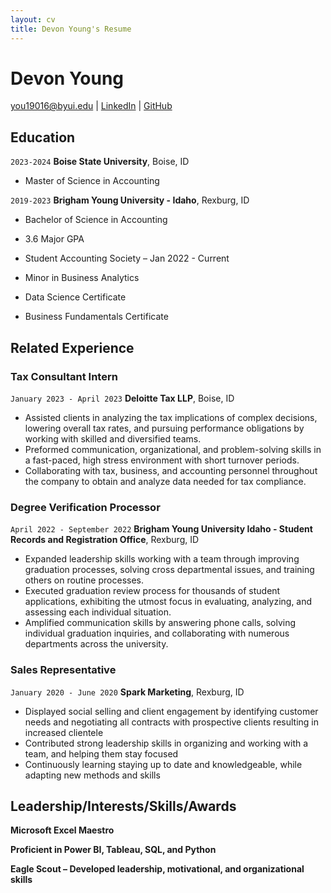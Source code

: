```yaml
---
layout: cv
title: Devon Young's Resume
---
```

# Devon Young

<div id="webaddress">
<a href="you19016@byui.edu">you19016@byui.edu</a>
| <a href="www.linkedin.com/in/devony">LinkedIn</a>
| <a href="https://you19016.github.io/young_resume/">GitHub</a>
</div>

<!-- https://www.monique.tech/the-art-of-markdown -->

## Education

`2023-2024`
__Boise State University__, Boise, ID

- Master of Science in Accounting

`2019-2023`
__Brigham Young University - Idaho__, Rexburg, ID

- Bachelor of Science in Accounting

- 3.6 Major GPA

- Student Accounting Society – Jan 2022 - Current

- Minor in Business Analytics

- Data Science Certificate

- Business Fundamentals Certificate


## Related Experience

### Tax Consultant Intern                    

`January 2023 - April 2023`
__Deloitte Tax LLP__, Boise, ID

- Assisted clients in analyzing the tax implications of complex decisions, lowering overall tax rates, and pursuing performance obligations by working with skilled and diversified teams.
- Preformed communication, organizational, and problem-solving skills in a fast-paced, high stress environment with short turnover periods.
- Collaborating with tax, business, and accounting personnel throughout the company to obtain and analyze data needed for tax compliance.

### Degree Verification Processor

`April 2022 - September 2022`
__Brigham Young University Idaho - Student Records and Registration Office__, Rexburg, ID

- Expanded leadership skills working with a team through improving graduation processes, solving cross departmental issues, and training others on routine processes.
- Executed graduation review process for thousands of student applications, exhibiting the utmost focus in evaluating, analyzing, and assessing each individual situation.
- Amplified communication skills by answering phone calls, solving individual graduation inquiries, and collaborating with numerous departments across the university.

### Sales Representative	

`January 2020 - June 2020`
__Spark Marketing__, Rexburg, ID

- Displayed social selling and client engagement by identifying customer needs and negotiating all contracts with prospective clients resulting in increased clientele
- Contributed strong leadership skills in organizing and working with a team, and helping them stay focused
- Continuously learning staying up to date and knowledgeable, while adapting new methods and skills

## Leadership/Interests/Skills/Awards 


__Microsoft Excel Maestro__

__Proficient in Power BI, Tableau, SQL, and Python__

__Eagle Scout – Developed leadership, motivational, and organizational skills__


<!-- ### Footer

Last updated: May 2013 -->


